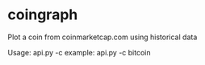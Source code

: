 # coingraph
Plot a coin from coinmarketcap.com using historical data


Usage: api.py -c <coin> 
example: api.py -c bitcoin
